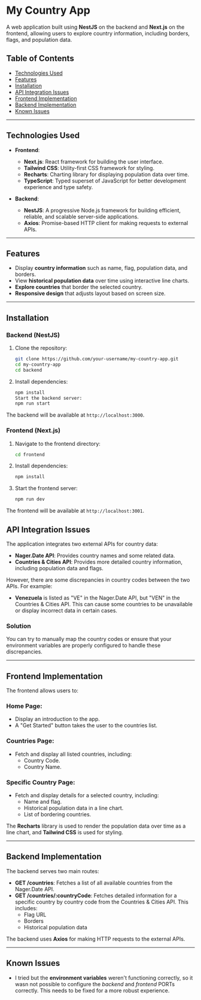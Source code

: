 # My Country App

A web application built using **NestJS** on the backend and **Next.js** on the frontend, allowing users to explore country information, including borders, flags, and population data.

## Table of Contents
- [Technologies Used](#technologies-used)
- [Features](#features)
- [Installation](#installation)
- [API Integration Issues](#api-integration-issues)
- [Frontend Implementation](#frontend-implementation)
- [Backend Implementation](#backend-implementation)
- [Known Issues](#known-issues)

---

## Technologies Used

- **Frontend**: 
  - **Next.js**: React framework for building the user interface.
  - **Tailwind CSS**: Utility-first CSS framework for styling.
  - **Recharts**: Charting library for displaying population data over time.
  - **TypeScript**: Typed superset of JavaScript for better development experience and type safety.
  
- **Backend**: 
  - **NestJS**: A progressive Node.js framework for building efficient, reliable, and scalable server-side applications.
  - **Axios**: Promise-based HTTP client for making requests to external APIs.

---

## Features

- Display **country information** such as name, flag, population data, and borders.
- View **historical population data** over time using interactive line charts.
- **Explore countries** that border the selected country.
- **Responsive design** that adjusts layout based on screen size.

---

## Installation

### Backend (NestJS)

1. Clone the repository:
   ```bash
   git clone https://github.com/your-username/my-country-app.git
   cd my-country-app
   cd backend
   ```

2. Install dependencies:

   ```bash
   npm install
   Start the backend server:
   npm run start
   ```

The backend will be available at `http://localhost:3000`.

### Frontend (Next.js)

1. Navigate to the frontend directory:

   ```bash
   cd frontend
   ```

2. Install dependencies:

   ```bash
   npm install
   ```

3. Start the frontend server:

   ```bash
   npm run dev
   
   ```
The frontend will be available at `http://localhost:3001`.

## API Integration Issues

The application integrates two external APIs for country data:

- **Nager.Date API**: Provides country names and some related data.
- **Countries & Cities API**: Provides more detailed country information, including population data and flags.

However, there are some discrepancies in country codes between the two APIs. For example:

- **Venezuela** is listed as "VE" in the Nager.Date API, but "VEN" in the Countries & Cities API. This can cause some countries to be unavailable or display incorrect data in certain cases.


### Solution

You can try to manually map the country codes or ensure that your environment variables are properly configured to handle these discrepancies.

---

## Frontend Implementation

The frontend allows users to:

### Home Page:

- Display an introduction to the app.
- A "Get Started" button takes the user to the countries list.

### Countries Page:
- Fetch and display all listed countries, including:
  - Country Code.
  - Country Name.

### Specific Country Page:

- Fetch and display details for a selected country, including:
  - Name and flag.
  - Historical population data in a line chart.
  - List of bordering countries.

The **Recharts** library is used to render the population data over time as a line chart, and **Tailwind CSS** is used for styling.

---

## Backend Implementation

The backend serves two main routes:

- **GET /countries**: Fetches a list of all available countries from the Nager.Date API.
- **GET /countries/:countryCode**: Fetches detailed information for a specific country by country code from the Countries & Cities API. This includes:
  - Flag URL
  - Borders
  - Historical population data

The backend uses **Axios** for making HTTP requests to the external APIs.

---

## Known Issues

- I tried but the **environment variables** weren't functioning correctly, so it wasn not possible to configure the *backend* and *frontend* PORTs correctly. This needs to be fixed for a more robust experience.
